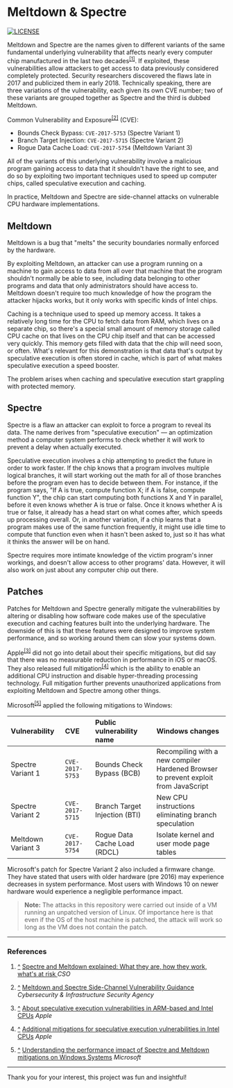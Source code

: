 # Meltdown & Spectre

[![LICENSE](https://img.shields.io/github/license/adamalston/Meltdown-Spectre?color=black)](LICENSE)

Meltdown and Spectre are the names given to different variants of the same fundamental underlying vulnerability that affects nearly every computer chip manufactured in the last two decades<sup id="r1">[[1]](#1)</sup>. If exploited, these vulnerabilities allow attackers to get access to data previously considered completely protected. Security researchers discovered the flaws late in 2017 and publicized them in early 2018. Technically speaking, there are three variations of the vulnerability, each given its own CVE number; two of these variants are grouped together as Spectre and the third is dubbed Meltdown.

Common Vulnerability and Exposure<sup id="r2">[[2]](#2)</sup> (CVE):
- Bounds Check Bypass: `CVE-2017-5753` (Spectre Variant 1)
- Branch Target Injection: `CVE-2017-5715` (Spectre Variant 2)
- Rogue Data Cache Load: `CVE-2017-5754` (Meltdown Variant 3)

All of the variants of this underlying vulnerability involve a malicious program gaining access to data that it shouldn't have the right to see, and do so by exploiting two important techniques used to speed up computer chips, called speculative execution and caching. 

In practice, Meltdown and Spectre are side-channel attacks on vulnerable CPU hardware implementations.  

## Meltdown

Meltdown is a bug that "melts" the security boundaries normally enforced by the hardware.

By exploiting Meltdown, an attacker can use a program running on a machine to gain access to data from all over that machine that the program shouldn't normally be able to see, including data belonging to other programs and data that only administrators should have access to. Meltdown doesn't require too much knowledge of how the program the attacker hijacks works, but it only works with specific kinds of Intel chips.

Caching is a technique used to speed up memory access. It takes a relatively long time for the CPU to fetch data from RAM, which lives on a separate chip, so there's a special small amount of memory storage called CPU cache on that lives on the CPU chip itself and that can be accessed very quickly. This memory gets filled with data that the chip will need soon, or often. What's relevant for this demonstration is that data that's output by speculative execution is often stored in cache, which is part of what makes speculative execution a speed booster.

The problem arises when caching and speculative execution start grappling with protected memory.

## Spectre

Spectre is a flaw an attacker can exploit to force a program to reveal its data. The name derives from "speculative execution" — an optimization method a computer system performs to check whether it will work to prevent a delay when actually executed.

Speculative execution involves a chip attempting to predict the future in order to work faster. If the chip knows that a program involves multiple logical branches, it will start working out the math for all of those branches before the program even has to decide between them. For instance, if the program says, "If A is true, compute function X; if A is false, compute function Y", the chip can start computing both functions X and Y in parallel, before it even knows whether A is true or false. Once it knows whether A is true or false, it already has a head start on what comes after, which speeds up processing overall. Or, in another variation, if a chip learns that a program makes use of the same function frequently, it might use idle time to compute that function even when it hasn't been asked to, just so it has what it thinks the answer will be on hand.

Spectre requires more intimate knowledge of the victim program's inner workings, and doesn't allow access to other programs' data. However, it will also work on just about any computer chip out there.

## Patches

Patches for Meltdown and Spectre generally mitigate the vulnerabilities by altering or disabling how software code makes use of the speculative execution and caching features built into the underlying hardware. The downside of this is that these features were designed to improve system performance, and so working around them can slow your systems down.

Apple<sup id="r3">[[3]](#3)</sup> did not go into detail about their specific mitigations, but did say that there was no measurable reduction in performance in iOS or macOS. They also released full mitigation<sup id="r4">[[4]](#4)</sup> which is the ability to enable an additional CPU instruction and disable hyper-threading processing technology. Full mitigation further prevents unauthorized applications from exploiting Meltdown and Spectre among other things.

Microsoft<sup id="r5">[[5]](#5)</sup> applied the following mitigations to Windows:

| Vulnerability | CVE | Public vulnerability name | Windows changes |
|:-|:-|:-|:-|
| Spectre Variant 1 | `CVE-2017-5753` | Bounds Check Bypass (BCB) | Recompiling with a new compiler<br>Hardened Browser to prevent exploit from JavaScript |
| Spectre Variant 2 | `CVE-2017-5715` | Branch Target Injection (BTI) | New CPU instructions eliminating branch speculation |
| Meltdown Variant 3 | `CVE-2017-5754` | Rogue Data Cache Load (RDCL) | Isolate kernel and user mode page tables |

Microsoft's patch for Spectre Variant 2 also included a firmware change. They have stated that users with older hardware (pre 2016) may experience decreases in system performance. Most users with Windows 10 on newer hardware would experience a negligible performance impact.

> **Note:** The attacks in this repository were carried out inside of a VM running an unpatched version of Linux. Of importance here is that even if the OS of the host machine is patched, the attack will work so long as the VM does not contain the patch.

---

### References

1. [^](#r1) <a href="https://www.csoonline.com/article/3247868/spectre-and-meltdown-explained-what-they-are-how-they-work-whats-at-risk.html" id="1">Spectre and Meltdown explained: What they are, how they work, what's at risk
</a> <i>CSO</i>

2. [^](#r2) <a href="https://www.us-cert.gov/ncas/alerts/TA18-004A" id="2">Meltdown and Spectre Side-Channel Vulnerability Guidance</a> <i>Cybersecurity & Infrastructure Security Agency</i>

3. [^](#r3) <a href="https://support.apple.com/en-us/HT208394" id="3">About speculative execution vulnerabilities in ARM-based and Intel CPUs</a> <i>Apple</i>

3. [^](#r4) <a href="https://support.apple.com/en-us/HT210107" id="4">Additional mitigations for speculative execution vulnerabilities in Intel CPUs</a>  <i>Apple</i>

5. [^](#r5) <a href="https://www.microsoft.com/security/blog/2018/01/09/understanding-the-performance-impact-of-spectre-and-meltdown-mitigations-on-windows-systems/" id="5">Understanding the performance impact of Spectre and Meltdown mitigations on Windows Systems</a> <i>Microsoft</i>

---

Thank you for your interest, this project was fun and insightful!
